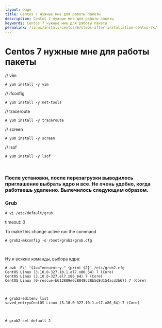 ```yaml
---
layout: page
title: Centos 7 нужные мне для работы пакеты
description: Centos 7 нужные мне для работы пакеты
keywords: Centos 7 нужные мне для работы пакеты
permalink: /linux/install/centos/6/steps-after-installation-centos-7x/
---
```


# Centos 7 нужные мне для работы пакеты

// vim

    # yum install -y vim

// ifconfig

    # yum install -y net-tools

// traceroute

    # yum install -y traceroute

// screen

    # yum install -y screen

// lsof

    # yum install -y lsof

<br/>

### После установки, после перезагрузки выводилось приглашение выбрать ядро и все. Не очень удобно, когда работаешь удаленно. Вылечилось следующим образом.

### Grub

    # vi /etc/default/grub

timeout: 0

To make this change active run the command

    # grub2-mkconfig -o /boot/grub2/grub.cfg

<br>

Ну и всякие команды, выбора ядра:

    # awk -F\' '$1=="menuentry " {print $2}' /etc/grub2.cfg
    CentOS Linux (3.10.0-327.10.1.el7.x86_64) 7 (Core)
    CentOS Linux (3.10.0-327.el7.x86_64) 7 (Core)
    CentOS Linux (0-rescue-b612889e6c8048c28b5d8d154acd3b67) 7 (Core)

<br/>

    # grub2-editenv list
    saved_entry=CentOS Linux (3.10.0-327.10.1.el7.x86_64) 7 (Core)

<br/>

    # grub2-set-default 2
